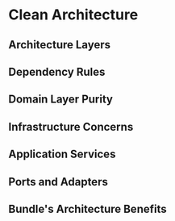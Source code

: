 # Clean Architecture

## Architecture Layers
## Dependency Rules
## Domain Layer Purity
## Infrastructure Concerns
## Application Services
## Ports and Adapters
## Bundle's Architecture Benefits
